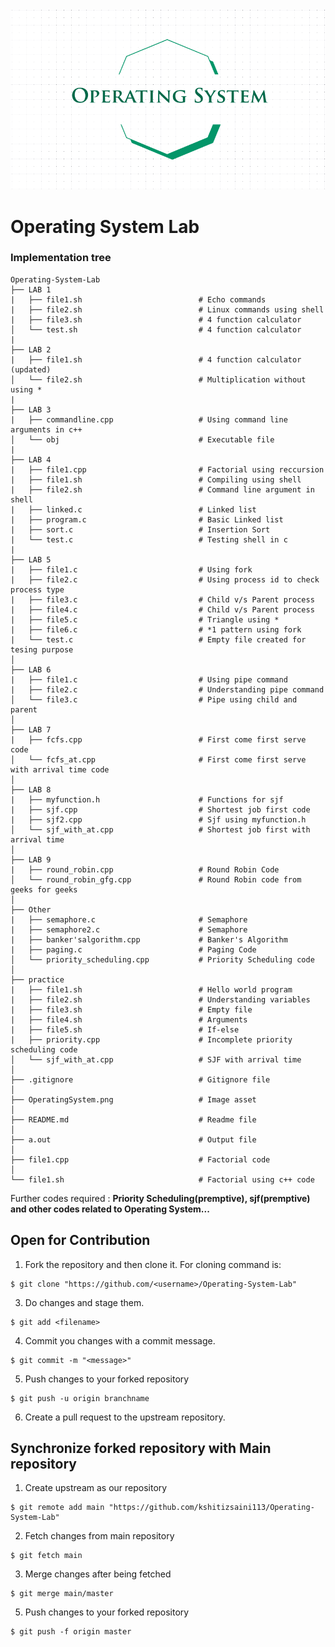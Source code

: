 <div align="center">
  <img src="https://github.com/kshitizsaini113/Operating-System-Lab/blob/master/OperatingSystem.png">
</div>

# Operating System Lab


### Implementation tree
```
Operating-System-Lab
├── LAB 1
|   ├── file1.sh                          # Echo commands
|   ├── file2.sh                          # Linux commands using shell
|   ├── file3.sh                          # 4 function calculator
│   └── test.sh                           # 4 function calculator
|
├── LAB 2
|   ├── file1.sh                          # 4 function calculator (updated)
│   └── file2.sh                          # Multiplication without using *
|
├── LAB 3
|   ├── commandline.cpp                   # Using command line arguments in c++
│   └── obj                               # Executable file
|
├── LAB 4
|   ├── file1.cpp                         # Factorial using reccursion
|   ├── file1.sh                          # Compiling using shell
|   ├── file2.sh                          # Command line argument in shell
|   ├── linked.c                          # Linked list
|   ├── program.c                         # Basic Linked list
|   ├── sort.c                            # Insertion Sort
|   └── test.c                            # Testing shell in c
|
├── LAB 5
|   ├── file1.c                           # Using fork
|   ├── file2.c                           # Using process id to check process type
|   ├── file3.c                           # Child v/s Parent process
|   ├── file4.c                           # Child v/s Parent process
|   ├── file5.c                           # Triangle using *
|   ├── file6.c                           # *1 pattern using fork
|   └── test.c                            # Empty file created for tesing purpose
│
├── LAB 6
|   ├── file1.c                           # Using pipe command
|   ├── file2.c                           # Understanding pipe command
│   └── file3.c                           # Pipe using child and parent
│
├── LAB 7
|   ├── fcfs.cpp                          # First come first serve code
│   └── fcfs_at.cpp                       # First come first serve with arrival time code
│
├── LAB 8
|   ├── myfunction.h                      # Functions for sjf
|   ├── sjf.cpp                           # Shortest job first code
|   ├── sjf2.cpp                          # Sjf using myfunction.h
│   └── sjf_with_at.cpp                   # Shortest job first with arrival time
│
├── LAB 9
|   ├── round_robin.cpp                   # Round Robin Code
│   └── round_robin_gfg.cpp               # Round Robin code from geeks for geeks
│
├── Other
|   ├── semaphore.c                       # Semaphore
|   ├── semaphore2.c                      # Semaphore
|   ├── banker'salgorithm.cpp             # Banker's Algorithm
|   ├── paging.c                          # Paging Code
│   └── priority_scheduling.cpp           # Priority Scheduling code
│
├── practice
|   ├── file1.sh                          # Hello world program
|   ├── file2.sh                          # Understanding variables
|   ├── file3.sh                          # Empty file
|   ├── file4.sh                          # Arguments
|   ├── file5.sh                          # If-else
|   ├── priority.cpp                      # Incomplete priority scheduling code
│   └── sjf_with_at.cpp                   # SJF with arrival time
│
├── .gitignore                            # Gitignore file
│
├── OperatingSystem.png                   # Image asset
│
├── README.md                             # Readme file
│
├── a.out                                 # Output file
│
├── file1.cpp                             # Factorial code
│
└── file1.sh                              # Factorial using c++ code
```

Further codes required : **Priority Scheduling(premptive), sjf(premptive) and other codes related to Operating System...**


## Open for Contribution

1. Fork the repository and then clone it. For cloning command is:
```
$ git clone "https://github.com/<username>/Operating-System-Lab"
```

3. Do changes and stage them.
```
$ git add <filename>
```

4. Commit you changes with a commit message.
```
$ git commit -m "<message>"
```

5. Push changes to your forked repository
```
$ git push -u origin branchname
```
6. Create a pull request to the upstream repository.

## Synchronize forked repository with Main repository

1. Create upstream as our repository
```
$ git remote add main "https://github.com/kshitizsaini113/Operating-System-Lab"
```

2. Fetch changes from main repository
```
$ git fetch main
```

3. Merge changes after being fetched
```
$ git merge main/master
```

5. Push changes to your forked repository
```
$ git push -f origin master
```
